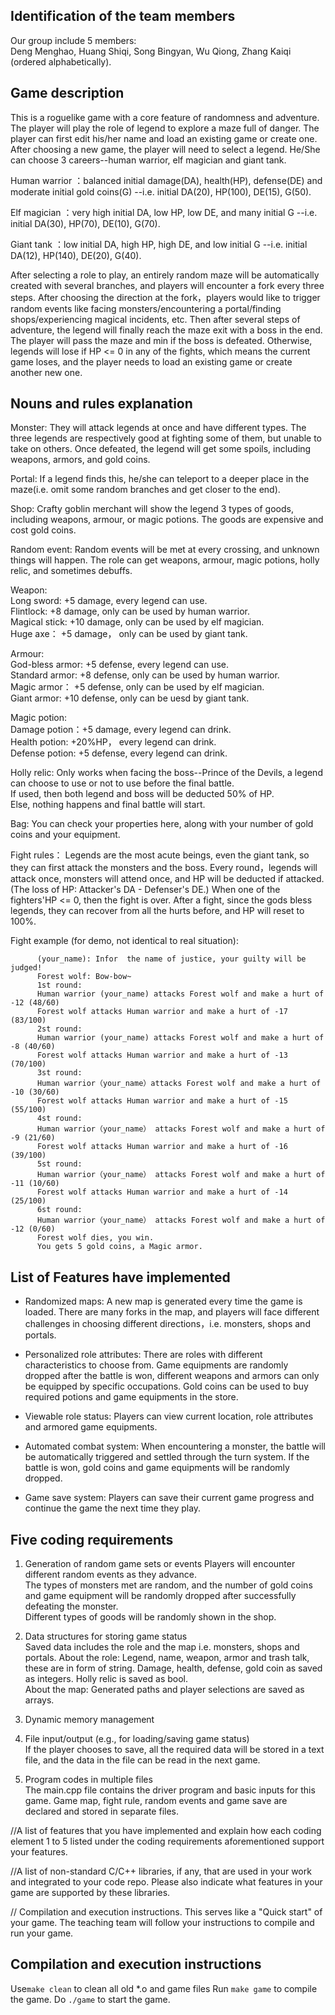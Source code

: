 ## Identification of the team members
Our group include 5 members:  
Deng Menghao, Huang Shiqi, Song Bingyan, Wu Qiong, Zhang Kaiqi (ordered alphabetically).

## Game description
This is a roguelike game with a core feature of randomness and adventure. The player will play the role of legend to explore a maze full of danger. The player can first edit his/her name and load an existing game or create one. After choosing a new game, the player will need to select a legend. He/She can choose 3 careers--human warrior, elf magician and giant tank.  

Human warrior ：balanced initial damage(DA), health(HP), defense(DE) and moderate initial gold coins(G) --i.e. initial DA(20), HP(100), DE(15), G(50).

Elf magician ：very high initial DA, low HP, low DE, and many initial G --i.e. initial DA(30), HP(70), DE(10), G(70).

Giant tank ：low initial DA, high HP, high DE, and low initial G --i.e. initial DA(12), HP(140), DE(20), G(40).

After selecting a role to play, an entirely random maze will be automatically created with several branches, and players will encounter a fork every three steps. After choosing the direction at the fork，players would like to trigger random events like facing monsters/encountering a portal/finding shops/experiencing magical incidents, etc. Then after several steps of adventure, the legend will finally reach the maze exit with a boss in the end. The player will pass the maze and min if the boss is defeated. Otherwise, legends will lose if HP <= 0 in any of the fights, which means the current game loses, and the player needs to load an existing game or create another new one.

## Nouns and rules explanation

Monster: They will attack legends at once and have different types. The three legends are respectively good at fighting some of them, but unable to take on others. Once defeated, the legend will get some spoils, including weapons, armors, and gold coins.

Portal: If a legend finds this, he/she can teleport to a deeper place in the maze(i.e. omit some random branches and get closer to the end).

Shop: Crafty goblin merchant will show the legend 3 types of goods, including weapons, armour, or magic potions. The goods are expensive and cost gold coins.

Random event: Random events will be met at every crossing, and unknown things will happen. The role can get weapons, armour, magic potions, holly relic, and sometimes debuffs.

Weapon:  
    Long sword: +5 damage, every legend can use.  
    Flintlock: +8 damage, only can be used by human warrior.  
    Magical stick: +10 damage, only can be used by elf magician.  
    Huge axe： +5 damage， only can be used by giant tank.  

Armour:  
    God-bless armor: +5 defense, every legend can use.  
    Standard armor: +8 defense, only can be used by human warrior.  
    Magic armor： +5 defense, only can be used by elf magician.  
    Giant armor: +10 defense, only can be uesd by giant tank.  

Magic potion:  
    Damage potion：+5 damage, every legend can drink.  
    Health potion: +20%HP， every legend can drink.  
    Defense potion: +5 defense, every legend can drink.  

Holly relic: 
    Only works when facing the boss--Prince of the Devils, a legend can choose to use or not to use before the final battle.  
    If used, then both legend and boss will be deducted 50% of HP.  
    Else, nothing happens and final battle will start.  
    
Bag: You can check your properties here, along with your number of gold coins and your equipment.
    
Fight rules： 
Legends are the most acute beings, even the giant tank, so they can first attack the monsters and the boss.
Every round，legends will attack once, monsters will attend once, and HP will be deducted if attacked. (The loss of HP: Attacker's DA - Defenser's DE.) When one of the fighters'HP <= 0, then the fight is over. 
After a fight, since the gods bless legends, they can recover from all the hurts before, and HP will reset to 100%.  
 
Fight example (for demo, not identical to real situation):  
 
          (your_name): Infor  the name of justice, your guilty will be judged!  
          Forest wolf: Bow-bow~  
          1st round:   
          Human warrior (your_name) attacks Forest wolf and make a hurt of -12 (48/60)  
          Forest wolf attacks Human warrior and make a hurt of -17 (83/100)  
          2st round:   
          Human warrior (your_name) attacks Forest wolf and make a hurt of -8 (40/60)  
          Forest wolf attacks Human warrior and make a hurt of -13 (70/100)  
          3st round:   
          Human warrior（your_name）attacks Forest wolf and make a hurt of -10 (30/60)  
          Forest wolf attacks Human warrior and make a hurt of -15 (55/100)  
          4st round:   
          Human warrior（your_name） attacks Forest wolf and make a hurt of -9 (21/60)  
          Forest wolf attacks Human warrior and make a hurt of -16 (39/100)  
          5st round:   
          Human warrior（your_name） attacks Forest wolf and make a hurt of -11 (10/60)  
          Forest wolf attacks Human warrior and make a hurt of -14 (25/100)  
          6st round:   
          Human warrior（your_name） attacks Forest wolf and make a hurt of -12 (0/60)  
          Forest wolf dies, you win.  
          You gets 5 gold coins, a Magic armor.  
          
## List of Features have implemented
- Randomized maps: A new map is generated every time the game is loaded. There are many forks in the map, and players will face different challenges in choosing different directions，i.e. monsters, shops and portals.

- Personalized role attributes: There are roles with different characteristics to choose from. Game equipments are randomly dropped after the battle is won, different weapons and armors can only be equipped by specific occupations. Gold coins can be used to buy required potions and game equipments in the store.

- Viewable role status: Players can view current location, role attributes and armored game equipments.

- Automated combat system: When encountering a monster, the battle will be automatically triggered and settled through the turn system. If the battle is won, gold coins and game equipments will be randomly dropped.

- Game save system: Players can save their current game progress and continue the game the next time they play.

## Five coding requirements
1. Generation of random game sets or events
Players will encounter different random events as they advance.    
The types of monsters met are random, and the number of gold coins and game equipment will be randomly dropped after successfully defeating the monster.  
Different types of goods will be randomly shown in the shop. 

2. Data structures for storing game status  
Saved data includes the role and the map i.e. monsters, shops and portals.
About the role: Legend, name, weapon, armor and trash talk, these are in form of string. Damage, health, defense, gold coin as saved as integers. Holly relic is saved as bool.  
About the map: Generated paths and player selections are saved as arrays.

3. Dynamic memory management

4. File input/output (e.g., for loading/saving game status)  
If the player chooses to save, all the required data will be stored in a text file, and the data in the file can be read in the next game.

5. Program codes in multiple files  
The main.cpp file contains the driver program and basic inputs for this game. Game map, fight rule, random events and game save are declared and stored in separate files.



//A list of features that you have implemented and explain how each coding 
element 1 to 5 listed under the coding requirements aforementioned support 
your features.

//A list of non-standard C/C++ libraries, if any, that are used in your work and 
integrated to your code repo. Please also indicate what features in your game 
are supported by these libraries.

// Compilation and execution instructions. This serves like a "Quick start" of your 
game. The teaching team will follow your instructions to compile and run your 
game.

## Compilation and execution instructions
Use```make clean``` to clean all old *.o and game files
Run ```make game``` to compile the game.
Do ```./game``` to start the game.
